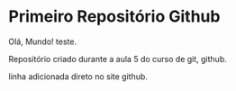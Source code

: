 # Primeiro Repositório Github
 Olá, Mundo! teste.

Repositório criado durante a aula 5 do curso de git, github. 

linha adicionada direto no site github. 
